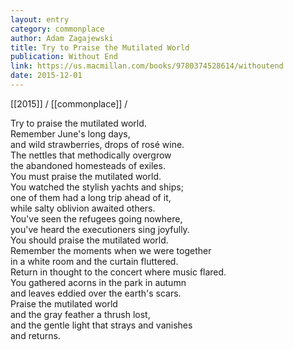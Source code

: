 ```yaml
---
layout: entry
category: commonplace
author: Adam Zagajewski
title: Try to Praise the Mutilated World
publication: Without End
link: https://us.macmillan.com/books/9780374528614/withoutend
date: 2015-12-01
---
```


[[2015]] / [[commonplace]] / 

Try to praise the mutilated world.
<br> Remember June's long days,
<br> and wild strawberries, drops of rosé wine.
<br> The nettles that methodically overgrow
<br> the abandoned homesteads of exiles.
<br> You must praise the mutilated world.
<br> You watched the stylish yachts and ships;
<br> one of them had a long trip ahead of it,
<br> while salty oblivion awaited others.
<br> You've seen the refugees going nowhere,
<br> you've heard the executioners sing joyfully.
<br> You should praise the mutilated world.
<br> Remember the moments when we were together
<br> in a white room and the curtain fluttered.
<br> Return in thought to the concert where music flared.
<br> You gathered acorns in the park in autumn
<br> and leaves eddied over the earth's scars.
<br> Praise the mutilated world
<br> and the gray feather a thrush lost,
<br> and the gentle light that strays and vanishes
<br> and returns.
